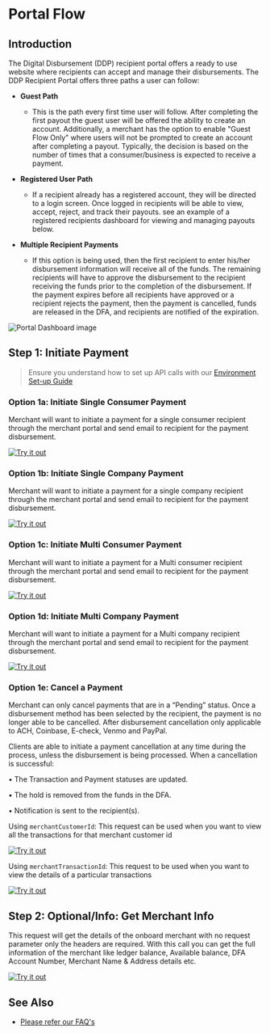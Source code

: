 # Portal Flow

## Introduction

The Digital Disbursement (DDP) recipient portal offers a ready to use website where recipients can accept and manage their disbursements. The DDP Recipient Portal offers three paths a user can follow:

- **Guest Path**
  - This is the path every first time user will follow. After completing the first payout the guest user will be offered the ability to create an account. Additionally, a merchant has the option to enable  "Guest Flow Only" where users will not be prompted to create an account after completing a payout. Typically, the decision is based on the number of times that a consumer/business is expected to receive a payment.

- **Registered User Path**
  - If a recipient already has a registered account, they will be directed to a login screen. Once logged in recipients will be able to view, accept, reject, and track their payouts. see an example of a registered recipients dashboard for viewing and managing payouts below.

- **Multiple Recipient Payments**
  - If this option is being used, then the first recipient to enter his/her disbursement information will receive all of the funds.  The remaining recipients will have to approve the disbursement to the recipient receiving the funds prior to the completion of the disbursement.  If the payment expires before all recipients have approved or a recipient rejects the payment, then the payment is cancelled, funds are released in the DFA, and recipients are notified of the expiration.

![Portal Dashboard image](../../assets/images/accept-payment-reg-user.png "Portal Dashboard image")

## Step 1: Initiate Payment

<!-- Theme="Success -->
> Ensure you understand how to set up API calls with our [Environment Set-up Guide](environment.md)

### Option 1a: Initiate Single Consumer Payment

Merchant will want to initiate a payment for a single consumer recipient through the merchant portal and send email to recipient for the payment disbursement.

[![Try it out](../../../../assets/images/button.png)](../api/?type=post&path=/ddp/v1/payments)

### Option 1b: Initiate Single Company Payment

Merchant will want to initiate a payment for a single company recipient through the merchant portal and send email to recipient for the payment disbursement.

[![Try it out](../../../../assets/images/button.png)](../api/?type=post&path=/ddp/v1/payments)

### Option 1c: Initiate Multi Consumer Payment

Merchant will want to initiate a payment for a Multi consumer recipient through the merchant portal and send email to recipient for the payment disbursement.

[![Try it out](../../../../assets/images/button.png)](../api/?type=post&path=/ddp/v1/payments)

### Option 1d: Initiate Multi Company Payment

Merchant will want to initiate a payment for a Multi company recipient through the merchant portal and send email to recipient for the payment disbursement.

[![Try it out](../../../../assets/images/button.png)](../api/?type=post&path=/ddp/v1/payments)

### Option 1e: Cancel a Payment

Merchant can only cancel payments that are in a “Pending” status. Once a disbursement method has been selected by the recipient, the payment is no longer able to be cancelled. After disbursement cancellation only applicable to ACH, Coinbase, E-check, Venmo and PayPal.

Clients are able to initiate a payment cancellation at any time during the process, unless the disbursement is being processed. When a cancellation is successful:

• The Transaction and Payment statuses are updated.

• The hold is removed from the funds in the DFA.

• Notification is sent to the recipient(s).

Using `merchantCustomerId`: This request can be used when you want to view all the transactions for that merchant customer id  

[![Try it out](../../../../assets/images/button.png)](../api/?type=patch&path=/ddp/v1/payments/{merchantTransactionId}/cancel)

Using `merchantTransactionId`: This request to be used when you want to view the details of a particular transactions

[![Try it out](../../../../assets/images/button.png)](../api/?type=patch&path=/ddp/v1/payments/{transactionId}/cancel)

## Step 2: Optional/Info: Get Merchant Info

This request will get the details of the onboard merchant with no request parameter only the headers are required. With this call you can get the full information of the merchant like ledger balance, Available balance, DFA Account Number, Merchant Name & Address details etc.

[![Try it out](../../../../assets/images/button.png)](../api/?type=get&path=/ddp/v1/merchantInfo)

## See Also

- [Please refer our FAQ's](?path=docs/faq/faq.md)
